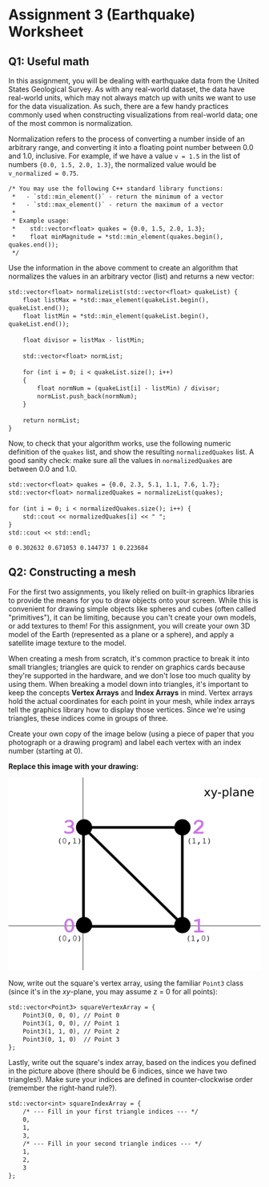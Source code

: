 # Assignment 3 (Earthquake) Worksheet

## Q1: Useful math

In this assignment, you will be dealing with earthquake data from the United
States Geological Survey. As with any real-world dataset, the data have
real-world units, which may not always match up with units we want to use for
the data visualization. As such, there are a few handy practices commonly used
when constructing visualizations from real-world data; one of the most common
is normalization.

Normalization refers to the process of converting a number inside of an
arbitrary range, and converting it into a floating point number between 0.0
and 1.0, inclusive. For example, if we have a value `v = 1.5` in the list of
numbers `{0.0, 1.5, 2.0, 1.3}`, the normalized value would be `v_normalized =
0.75`.

```
/* You may use the following C++ standard library functions:
 *   - `std::min_element()` - return the minimum of a vector
 *   - `std::max_element()` - return the maximum of a vector
 *
 * Example usage:
 *    std::vector<float> quakes = {0.0, 1.5, 2.0, 1.3};
 *    float minMagnitude = *std::min_element(quakes.begin(), quakes.end()); 
 */
```

Use the information in the above comment to create an algorithm that
normalizes the values in an arbitrary vector (list) and returns a new vector:

```
std::vector<float> normalizeList(std::vector<float> quakeList) {
  	float listMax = *std::max_element(quakeList.begin(), quakeList.end());
	float listMin = *std::min_element(quakeList.begin(), quakeList.end());
	
	float divisor = listMax - listMin;
	
	std::vector<float> normList;
	
	for (int i = 0; i < quakeList.size(); i++)
	{
		float normNum = (quakeList[i] - listMin) / divisor;
		normList.push_back(normNum);
	}
	
	return normList;
}
```

Now, to check that your algorithm works, use the following numeric definition
of the `quakes` list, and show the resulting `normalizedQuakes` list. A good
sanity check: make sure all the values in `normalizedQuakes` are between 0.0
and 1.0.

```
std::vector<float> quakes = {0.0, 2.3, 5.1, 1.1, 7.6, 1.7};
std::vector<float> normalizedQuakes = normalizeList(quakes);

for (int i = 0; i < normalizedQuakes.size(); i++) {
    std::cout << normalizedQuakes[i] << " ";
}
std::cout << std::endl;
```

```
0 0.302632 0.671053 0.144737 1 0.223684
```

## Q2: Constructing a mesh

For the first two assignments, you likely relied on built-in graphics
libraries to provide the means for you to draw objects onto your screen. While
this is convenient for drawing simple objects like spheres and cubes (often
called "primitives"), it can be limiting, because you can't create your own
models, or add textures to them! For this assignment, you will create your own
3D model of the Earth (represented as a plane or a sphere), and apply a
satellite image texture to the model.

When creating a mesh from scratch, it's common practice to break it into small
triangles; triangles are quick to render on graphics cards because they're
supported in the hardware, and we don't lose too much quality by using them.
When breaking a model down into triangles, it's important to keep the concepts
**Vertex Arrays** and **Index Arrays** in mind. Vertex arrays hold the actual
coordinates for each point in your mesh, while index arrays tell the graphics
library how to display those vertices. Since we're using triangles, these
indices come in groups of three.


Create your own copy of the image below (using a piece of paper that you
photograph or a drawing program) and label each vertex with an index number
(starting at 0).

**Replace this image with your drawing:**

![](./img/lousquare.png)

Now, write out the square's vertex array, using the familiar `Point3` class
(since it's in the *xy*-plane, you may assume z = 0 for all points):

```
std::vector<Point3> squareVertexArray = {
    Point3(0, 0, 0), // Point 0
    Point3(1, 0, 0), // Point 1
    Point3(1, 1, 0), // Point 2
    Point3(0, 1, 0)  // Point 3
};
```

Lastly, write out the square's index array, based on the indices you defined
in the picture above (there should be 6 indices, since we have two
triangles!). Make sure your indices are defined in counter-clockwise order
(remember the right-hand rule?).

```
std::vector<int> squareIndexArray = {
    /* --- Fill in your first triangle indices --- */
    0,
    1,
    3,
    /* --- Fill in your second triangle indices --- */
    1,
    2,
    3
};
```